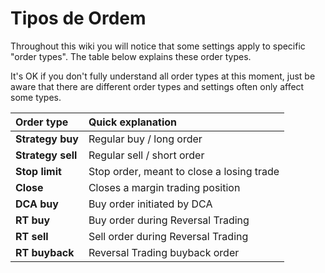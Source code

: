 # Tipos de Ordem

Throughout this wiki you will notice that some settings apply to specific "order types". The table below explains these order types.

It's OK if you don't fully understand all order types at this moment, just be aware that there are different order types and settings often only affect some types.

| Order type | Quick explanation |
| :--- | :--- |
| **Strategy buy** | Regular buy / long order |
| **Strategy sell** | Regular sell / short order |
| **Stop limit** | Stop order, meant to close a losing trade |
| **Close** | Closes a margin trading position |
| **DCA buy** | Buy order initiated by DCA |
| **RT buy** | Buy order during Reversal Trading |
| **RT sell** | Sell order during Reversal Trading |
| **RT buyback** | Reversal Trading buyback order |

